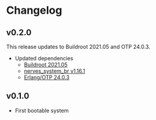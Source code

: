 # Changelog

## v0.2.0

This release updates to Buildroot 2021.05 and OTP 24.0.3.

* Updated dependencies
  * [Buildroot 2021.05](http://lists.busybox.net/pipermail/buildroot/2021-June/311946.html)
  * [nerves_system_br v1.16.1](https://github.com/nerves-project/nerves_system_br/releases/tag/v1.16.1)
  * [Erlang/OTP 24.0.3](https://erlang.org/download/OTP-24.0.3.README)

## v0.1.0

* First bootable system
